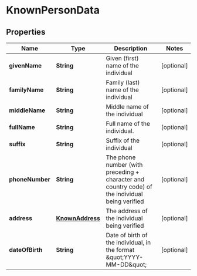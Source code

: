 

# KnownPersonData


## Properties

| Name | Type | Description | Notes |
|------------ | ------------- | ------------- | -------------|
|**givenName** | **String** | Given (first) name of the individual |  [optional] |
|**familyName** | **String** | Family (last) name of the individual |  [optional] |
|**middleName** | **String** | Middle name of the individual |  [optional] |
|**fullName** | **String** | Full name of the individual. |  [optional] |
|**suffix** | **String** | Suffix of the individual |  [optional] |
|**phoneNumber** | **String** | The phone number (with preceding + character and country code) of the individual being verified |  [optional] |
|**address** | [**KnownAddress**](KnownAddress.md) | The address of the individual being verified |  [optional] |
|**dateOfBirth** | **String** | Date of birth of the individual, in the format \&quot;YYYY-MM-DD\&quot; |  [optional] |



